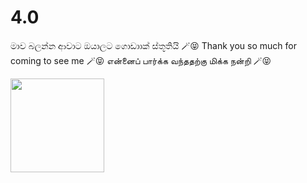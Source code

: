 # 4.0
මාව බලන්න ආවාට ඔයාලට ගොඩාාක් ස්තූතියි 🪄😝 Thank you so much for coming to see me  🪄😝 என்னைப் பார்க்க வந்ததற்கு மிக்க நன்றி  🪄😝
<div align="left"><a href="https://dashboard.heroku.com/new?template=https://github.com/agentmax123/4.0.git"><img src="https://i.ibb.co/WPRfjrZ/c6eb7d6b6606.png" width="150" ></a></div>
